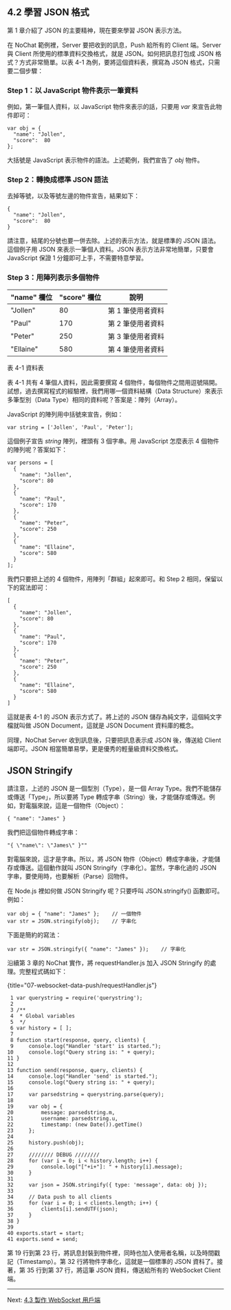 ## 4.2 學習 JSON 格式

第 1 章介紹了 JSON 的主要精神，現在要來學習 JSON 表示方法。

在 NoChat 範例裡，Server 要把收到的訊息，Push 給所有的 Client 端。Server 與 Client 所使用的標準資料交換格式，就是 JSON。如何把訊息打包成 JSON 格式？方式非常簡單。以表 4-1 為例，要將這個資料表，撰寫為 JSON 格式，只需要二個步驟：

### Step 1：以 JavaScript 物件表示一筆資料

例如，第一筆個人資料，以 JavaScript 物件來表示的話，只要用 *var* 來宣告此物件即可：

~~~~~~~~
var obj = {
  "name": "Jollen",
  "score":  80
};
~~~~~~~~

大括號是 JavaScript 表示物件的語法。上述範例，我們宣告了 *obj* 物件。

### Step 2：轉換成標準 JSON 語法

去掉等號，以及等號左邊的物件宣告，結果如下：

~~~~~~~~
{
  "name": "Jollen",
  "score":  80
}
~~~~~~~~

請注意，結尾的分號也要一併去除。上述的表示方法，就是標準的 JSON 語法。這個例子用 JSON 來表示一筆個人資料。JSON 表示方法非常地簡單，只要會 JavaScript 保證 1 分鐘即可上手，不需要特意學習。

### Step 3：用陣列表示多個物件

|"name" 欄位    |"score" 欄位   |說明      
|--------------|---------------|--------------
|"Jollen"      |80             |第 1 筆使用者資料
|"Paul"        |170            |第 2 筆使用者資料
|"Peter"       |250            |第 3 筆使用者資料
|"Ellaine"     |580            |第 4 筆使用者資料
表 4-1 資料表

表 4-1 共有 4 筆個人資料，因此需要撰寫 4 個物件，每個物件之間用逗號隔開。試想，過去撰寫程式的經驗裡，我們用哪一個資料結構（Data Structure）來表示多筆型別（Data Type）相同的資料呢？答案是：陣列（Array）。

JavaScript 的陣列用中括號來宣告，例如：

~~~~~~~~
var string = ['Jollen', 'Paul', 'Peter'];
~~~~~~~~

這個例子宣告 *string* 陣列，裡頭有 3 個字串。用 JavaScript 怎麼表示 4 個物件的陣列呢？答案如下：

~~~~~~~~
var persons = [
  {
    "name": "Jollen",
    "score": 80
  },
  {
    "name": "Paul",
    "score": 170
  },
  {
    "name": "Peter",
    "score": 250
  },
  {
    "name": "Ellaine",
    "score": 580
  }
];
~~~~~~~~

我們只要把上述的 4 個物件，用陣列「群組」起來即可。和 Step 2 相同，保留以下的寫法即可：

~~~~~~~~
[
  {
    "name": "Jollen",
    "score": 80
  },
  {
    "name": "Paul",
    "score": 170
  },
  {
    "name": "Peter",
    "score": 250
  },
  {
    "name": "Ellaine",
    "score": 580
  }
]
~~~~~~~~

這就是表 4-1 的 JSON 表示方式了。將上述的 JSON 儲存為純文字，這個純文字檔就叫做 JSON Document，這就是 JSON Document 資料庫的概念。

同理，NoChat Server 收到訊息後，只要把訊息表示成 JSON 後，傳送給 Client 端即可。JSON 相當簡單易學，更是優秀的輕量級資料交換格式。

## JSON Stringify

請注意，上述的 JSON 是一個型別（Type），是一個 Array Type。我們不能儲存或傳送「Type」，所以要將 Type 轉成字串（String）後，才能儲存或傳送。例如，對電腦來說，這是一個物件（Object）：

~~~~~~~~
{ "name": "James" }
~~~~~~~~

我們把這個物件轉成字串：

~~~~~~~~
"{ \"name\": \"James\" }""
~~~~~~~~

對電腦來說，這才是字串。所以，將 JSON 物件（Object）轉成字串後，才能儲存或傳送。這個動作就叫 JSON Stringify（字串化）。當然，字串化過的 JSON 字串，要使用時，也要解析（Parse）回物件。

在 Node.js 裡如何做 JSON Stringify 呢？只要呼叫 JSON.stringify() 函數即可。例如：

~~~~~~~~
var obj = { "name": "James" };    // 一個物件
var str = JSON.stringify(obj);    // 字串化
~~~~~~~~

下面是簡約的寫法：

~~~~~~~~
var str = JSON.stringify({ "name": "James" });    // 字串化
~~~~~~~~

沿續第 3 章的 NoChat 實作，將 requestHandler.js 加入 JSON Stringify 的處理。完整程式碼如下：

{title="07-websocket-data-push/requestHandler.js"}
~~~~~~~~
 1 var querystring = require('querystring'); 
 2 
 3 /**
 4  * Global variables
 5  */
 6 var history = [ ];
 7 
 8 function start(response, query, clients) {
 9     console.log("Handler 'start' is started.");
10     console.log("Query string is: " + query);
11 }
12 
13 function send(response, query, clients) {
14     console.log("Handler 'send' is started.");
15     console.log("Query string is: " + query);
16 
17     var parsedstring = querystring.parse(query); 
18 
19     var obj = {
20         message: parsedstring.m,
21         username: parsedstring.u,
22         timestamp: (new Date()).getTime()
23     };
24 
25     history.push(obj);
26 
27     //////// DEBUG ////////
28     for (var i = 0; i < history.length; i++) {
29         console.log("["+i+"]: " + history[i].message);
30     }
31 
32     var json = JSON.stringify({ type: 'message', data: obj });
33 
34     // Data push to all clients
35     for (var i = 0; i < clients.length; i++) {
36         clients[i].sendUTF(json);
37     }
38 }
39 
40 exports.start = start;
41 exports.send = send;
~~~~~~~~

第 19 行到第 23 行，將訊息封裝到物件裡，同時也加入使用者名稱，以及時間戳記（Timestamp）。第 32 行將物件字串化，這就是一個標準的 JSON 資枓了。接著，第 35 行到第 37 行，將這筆 JSON 資料，傳送給所有的 WebSocket Client 端。

---

Next: [4.3 製作 WebSocket 用戶端](3-websocket-client.md)
